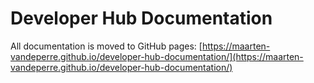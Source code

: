 # Developer Hub Documentation

All documentation is moved to GitHub pages: [https://maarten-vandeperre.github.io/developer-hub-documentation/](https://maarten-vandeperre.github.io/developer-hub-documentation/)
